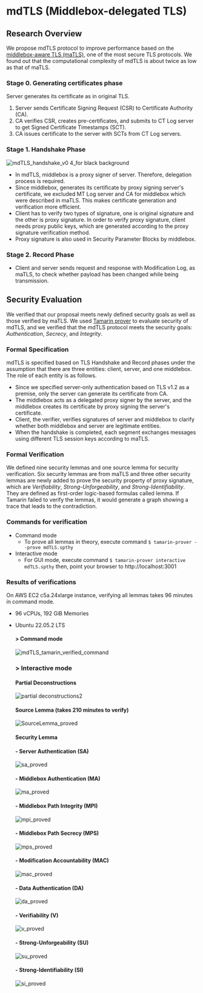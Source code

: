 # mdTLS (Middlebox-delegated TLS)
## Research Overview
We propose mdTLS protocol to improve performance based on the [middlebox-aware TLS (maTLS)](https://github.com/middlebox-aware-tls), one of the most secure TLS protocols. We found out that the computational complexity of mdTLS is about twice as low as that of maTLS.

### Stage 0. Generating certificates phase
Server generates its certificate as in original TLS.
1. Server sends Certificate Signing Request (CSR) to Certificate Authority (CA).
2. CA verifies CSR, creates pre-certificates, and submits to CT Log server to get Signed Certificate Timestamps (SCT).
3. CA issues certificate to the server with SCTs from CT Log servers.

### Stage 1. Handshake Phase
![mdTLS_handshake_v0 4_for black background](https://github.com/thyun1121/mdTLS/assets/18222806/38700908-3e32-43c5-acae-8fb61ba9dc8c)
- In mdTLS, middlebox is a proxy signer of server. Therefore, delegation process is required.
- Since middlebox, generates its certificate by proxy signing server's certificate, we excluded MT Log server and CA for middlebox which were described in maTLS. This makes certificate generation and verification more efficient.
- Client has to verify two types of signature, one is original signature and the other is proxy signature. In order to verify proxy signature, client needs proxy public keys, which are generated according to the proxy signature verification method.
- Proxy signature is also used in Security Parameter Blocks by middlebox.
### Stage 2. Record Phase
- Client and server sends request and response with Modification Log, as maTLS, to check whether payload has been changed while being transmission.

## Security Evaluation
We verified that our proposal meets newly defined security goals as well as those verified by maTLS.
We used [Tamarin prover](http://tamarin-prover.github.io/) to evaluate security of mdTLS, and we verified that the mdTLS protocol meets the security goals: *Authentication*, *Secrecy*, and *Integrity*.

### Formal Specification
mdTLS is specified based on TLS Handshake and Record phases under the assumption that there are three entities: client, server, and one middlebox. The role of each entity is as follows.
- Since we specified server-only authentication based on TLS v1.2 as a premise, only the server can generate its certificate from CA.
- The middlebox acts as a delegated proxy signer by the server, and the middlebox creates its certificate by proxy signing the server's certificate.
- Client, the verifier, verifies signatures of server and middlebox to clarify whether both middlebox and server are legitimate entities.
- When the handshake is completed, each segment exchanges messages using different TLS session keys according to maTLS.

### Formal Verification
We defined nine security lemmas and one source lemma for security verification.
Six security lemmas are from maTLS and three other security lemmas are newly added to prove the security property of proxy signature, which are *Verifiability*, *Strong-Unforgeability*, and *Strong-Identifiability*.  They are defined as first-order logic-based formulas called lemma. If Tamarin failed to verify the lemmas, it would generate a graph showing a trace that leads to the contradiction.



### Commands for verification
- Command mode
  - To prove all lemmas in theory, execute command `$ tamarin-prover --prove mdTLS.spthy`
- Interactive mode
  - For GUI mode, execute command `$ tamarin-prover interactive mdTLS.spthy`  then, point your browser to http://localhost:3001

### Results of verifications
On AWS EC2 c5a.24xlarge instance, verifying all lemmas takes 96 minutes in command mode.
- 96 vCPUs, 192 GiB Memories
- Ubuntu 22.05.2 LTS
  #### > Command mode
   ![mdTLS_tamarin_verified_command](https://github.com/thyun1121/mdTLS/assets/18222806/2483cdb3-01aa-4cb2-89e0-967197897642)
  
    
  ### > Interactive mode
  #### Partial Deconstructions
    ![partial deconstructions2](https://github.com/thyun1121/mdTLS/assets/18222806/f09a9bd4-8978-4cfe-85a3-a6f17b75f688)
  
  
  #### Source Lemma (takes 210 minutes to verify)
    ![SourceLemma_proved](https://github.com/thyun1121/mdTLS/assets/18222806/7cdbb619-8f51-45fa-875b-abec7c425460)

  #### Security Lemma
  #### - Server Authentication (SA)
    ![sa_proved](https://github.com/thyun1121/mdTLS/assets/18222806/274b0578-801e-4a72-bfc6-03dabbd2e9d6)
    
  #### - Middlebox Authentication (MA)
    ![ma_proved](https://github.com/thyun1121/mdTLS/assets/18222806/bf45074b-01c2-4da2-966d-d00777ab989e)

  #### - Middlebox Path Integrity (MPI)
    ![mpi_proved](https://github.com/thyun1121/mdTLS/assets/18222806/3d8f2c9b-d35d-4672-96a0-410afb1cc58c)

  #### - Middlebox Path Secrecy (MPS)
    ![mps_proved](https://github.com/thyun1121/mdTLS/assets/18222806/dd8b6db3-7f5e-4fb8-8b0e-205092a1e238)

  #### -  Modification Accountability (MAC)
    ![mac_proved](https://github.com/thyun1121/mdTLS/assets/18222806/1b92480f-50af-4601-8031-783ddf7a316e)

  #### -  Data Authentication (DA)
    ![da_proved](https://github.com/thyun1121/mdTLS/assets/18222806/ee1635fe-6dab-452f-8a17-3acaa722a41a)

  #### -  Verifiability (V)
    ![v_proved](https://github.com/thyun1121/mdTLS/assets/18222806/9f093319-fe75-4d7c-992a-0013179d864b)

  #### -  Strong-Unforgeability (SU)
    ![su_proved](https://github.com/thyun1121/mdTLS/assets/18222806/c6f0b53d-17a3-428d-90a5-8f7c48d50535)

  #### -  Strong-Identifiability (SI)
    ![si_proved](https://github.com/thyun1121/mdTLS/assets/18222806/a2d33373-0510-4319-bf7e-fd0918fe5e4f)


